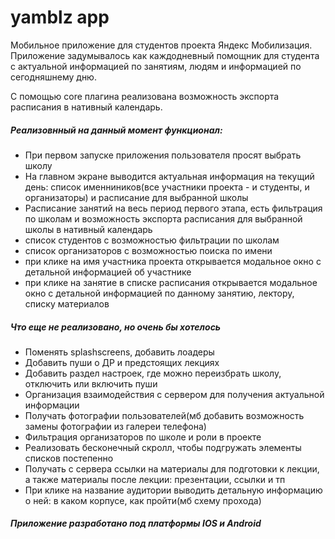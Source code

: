 # yamblz app
Мобильное приложение для студентов проекта Яндекс Мобилизация.
Приложение задумывалось как каждодневный помощник для студента с актуальной информацией по занятиям, людям и информацией по сегодняшнему дню.

С помощью core плагина реализована возможность экспорта расписания в нативный календарь.

##### Реализовнный на данный момент функционал:

- При первом запуске приложения пользователя просят выбрать школу
- На главном экране выводится актуальная информация на текущий день: список именниников(все участники проекта - и студенты, и организаторы) и расписание для выбранной школы
- Расписание занятий на весь период первого этапа, есть фильтрация по школам и возможность экспорта расписания для выбранной школы в нативный календарь
- список студентов с возможностью фильтрации по школам
- список организаторов с возможностью поиска по имени
- при клике на имя участника проекта открывается модальное окно с детальной информацией об участнике
- при клике на занятие в списке расписания открывается модальное окно с детальной информацией по данному занятию, лектору, списку материалов

##### Что еще не реализовано, но очень бы хотелось

- Поменять splashscreens, добавить лоадеры
- Добавить пуши о ДР и предстоящих лекциях
- Добавить раздел настроек, где можно переизбрать школу, отключить или включить пуши
- Организация взаимодействия с сервером для получения актуальной информации
- Получать фотографии пользователей(мб добавить возможность замены фотографии из галереи телефона)
- Фильтрация организаторов по школе и роли в проекте
- Реализовать бесконечный скролл, чтобы подгружать элементы списков постепенно
- Получать с сервера ссылки на материалы для подготовки к лекции, а также материалы после лекции: презентации, ссылки и тп
- При клике на название аудитории выводить детальную информацию о ней: в каком корпусе, как пройти(мб схему прохода)

##### Приложение разработано под платформы IOS и Android
